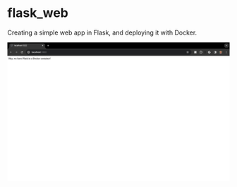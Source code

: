# flask_web
Creating a simple web app in Flask, and deploying it with Docker.

<img src=flask_web_example_image.png width=600px>
